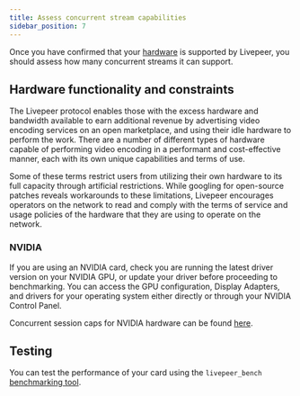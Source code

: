 ```yaml
---
title: Assess concurrent stream capabilities
sidebar_position: 7
---
```


Once you have confirmed that your [hardware](/video-miners/reference/gpu-support) is supported by Livepeer, you should assess how many concurrent streams it can support.

## Hardware functionality and constraints

The Livepeer protocol enables those with the excess hardware and bandwidth available to earn additional revenue by advertising video encoding services on an open marketplace, and using their idle hardware to perform the work. There are a number of different types of hardware capable of performing video encoding in a performant and cost-effective manner, each with its own unique capabilities and terms of use. 

Some of these terms restrict users from utilizing their own hardware to its full capacity through artificial restrictions. While googling for open-source patches reveals workarounds to these limitations, Livepeer encourages operators on the network to read and comply with the terms of service and usage policies of the hardware that they are using to operate on the network.

### NVIDIA

If you are using an NVIDIA card, check you are running the latest driver version on your NVIDIA GPU, or update your driver before proceeding to benchmarking. You can access the GPU configuration, Display Adapters, and drivers for your operating system either directly or through your NVIDIA Control Panel. 

Concurrent session caps for NVIDIA hardware can be found [here](https://developer.nvidia.com/video-encode-decode-gpu-support-matrix).

## Testing 

You can test the performance of your card using the `livepeer_bench` [benchmarking tool](/video-miners/how-to-guides/benchmarking).
